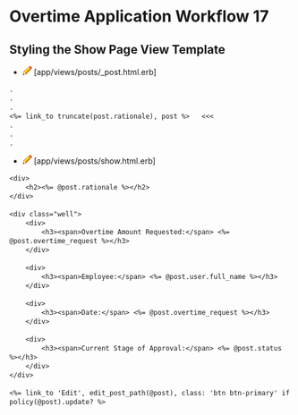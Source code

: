 # Overtime Application Workflow 17

## Styling the Show Page View Template

- ![edit](edit.png) [app/views/posts/_post.html.erb]
```erb
.
.
.
<%= link_to truncate(post.rationale), post %>   <<<
.
.
.
```

- ![edit](edit.png) [app/views/posts/show.html.erb]
```erb
<div>
	<h2><%= @post.rationale %></h2>
</div>

<div class="well">
	<div>
		<h3><span>Overtime Amount Requested:</span> <%= @post.overtime_request %></h3>
	</div>

	<div>
		<h3><span>Employee:</span> <%= @post.user.full_name %></h3>
	</div>

	<div>
		<h3><span>Date:</span> <%= @post.overtime_request %></h3>
	</div>

	<div>
		<h3><span>Current Stage of Approval:</span> <%= @post.status %></h3>
	</div>	
</div>

<%= link_to 'Edit', edit_post_path(@post), class: 'btn btn-primary' if policy(@post).update? %>
```